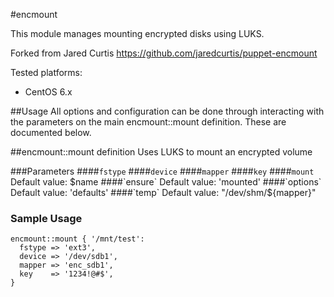 #encmount

  This module manages mounting encrypted disks using LUKS.

  Forked from Jared Curtis https://github.com/jaredcurtis/puppet-encmount

  Tested platforms:
   - CentOS 6.x

##Usage
All options and configuration can be done through interacting with the parameters on the main encmount::mount definition. These are documented below.

##encmount::mount definition
Uses LUKS to mount an encrypted volume

###Parameters
####`fstype`
####`device`
####`mapper`
####`key`
####`mount`
Default value: $name
####`ensure`
Default value: 'mounted'
####`options`
Default value: 'defaults'
####`temp`
Default value: "/dev/shm/${mapper}"

### Sample Usage

```puppet
encmount::mount { '/mnt/test':
  fstype => 'ext3',
  device => '/dev/sdb1',
  mapper => 'enc_sdb1',
  key    => '1234!@#$',
}
```